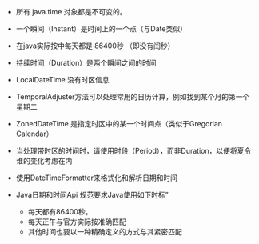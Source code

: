  + 所有 java.time 对象都是不可变的。
 + 一个瞬间（Instant）是时间上的一个点（与Date类似）
 + 在java实际按中每天都是 86400秒 （即没有闰秒）
 + 持续时间（Duration）是两个瞬间之间的时间
 + LocalDateTime 没有时区信息
 + TemporalAdjuster方法可以处理常用的日历计算，例如找到某个月的第一个星期二
 + ZonedDateTime 是指定时区中的某一个时间点（类似于Gregorian Calendar）
 + 当处理带时区的时间时，请使用时段（Period），而非Duration，以便将夏令谁的变化考虑在内
 + 使用DateTimeFormatter来格式化和解析日期和时间
 
 
 + Java日期和时间Api 规范要求Java使用如下时标”
     + 每天都有86400秒。
     + 每天正午与官方实际按准确匹配
     + 其他时间也要以一种精确定义的方式与其紧密匹配